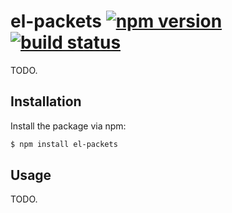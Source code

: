 # el-packets [![npm version](http://img.shields.io/npm/v/el-packets.svg?style=flat-square)](https://www.npmjs.org/package/el-packets) [![build status](https://img.shields.io/github/workflow/status/lukehorvat/el-packets/Build?style=flat-square)](https://github.com/lukehorvat/el-packets/actions/workflows/build.yml)

TODO.

## Installation

Install the package via npm:

```sh
$ npm install el-packets
```

## Usage

TODO.
